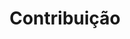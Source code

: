 ---
title: Contribuição
description: Minhas contribuições com a comunidade
image:

# Badge style
style:
    background: "#b95b03ff"
    color: "#fff"
---